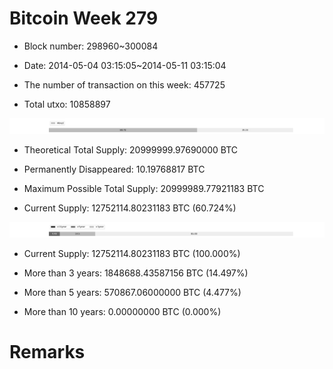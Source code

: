 # Bitcoin Week 279

- Block number: 298960~300084

- Date: 2014-05-04 03:15:05~2014-05-11 03:15:04

- The number of transaction on this week: 457725

- Total utxo: 10858897

![](../images/mined_week279.png)

- Theoretical Total Supply: 20999999.97690000 BTC

- Permanently Disappeared: 10.19768817 BTC

- Maximum Possible Total Supply: 20999989.77921183 BTC

- Current Supply: 12752114.80231183 BTC (60.724%)

![](../images/year_week279.png)


- Current Supply: 12752114.80231183 BTC (100.000%)

- More than 3 years: 1848688.43587156 BTC (14.497%)

- More than 5 years: 570867.06000000 BTC (4.477%)

- More than 10 years: 0.00000000 BTC (0.000%)

# Remarks

